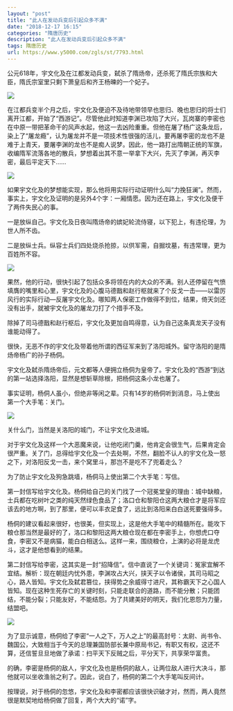 ```yaml
---
layout: "post"
title: "此人在发动兵变后引起众多不满"
date: "2018-12-17 16:15"
categories: "隋唐历史"
description: "此人在发动兵变后引起众多不满"
tags: 隋唐历史
url: https://www.y5000.com/zgls/st/7793.html
---
```






公元618年，宇文化及在江都发动兵变，弑杀了隋炀帝，还杀死了隋氏宗族和大臣，隋氏宗室里只剩下萧皇后和齐王杨暕的一个妃子。

![](https://img.y5000.com/uploads/allimg/161220/8-16122013512HN.jpg)

在江都兵变半个月之后，宇文化及便迫不及待地带领早也思归、晚也思归的将士们离开江都，开始了“西游记”。尽管他此时知道李渊已攻陷了大兴，瓦岗寨的李密也在中原一带把革命干的风声水起，他这一去凶险重重。但他在屠了杨广这条龙后，染上了“屠龙瘾”，认为屠龙并不是一项技术性很强的活儿，要再屠李密的龙也不是难于上青天，要屠李渊的龙也不是痴人说梦。因此，他一路打出隋朝正统的军旗，收编隋军流落各地的散兵，梦想着出其不意一举拿下大兴，先灭了李渊，再灭李密，最后平定天下……

![](https://img.y5000.com/uploads/allimg/161220/8-161220135201400.jpg)

如果宇文化及的梦想能实现，那么他将用实际行动证明什么叫“力挽狂澜”。然而，事实上，宇文化及证明的是另外4个字：一厢情愿。因为还在路上，宇文化及便干了两件失民心的事。

一是放纵自己。宇文化及日夜叫隋炀帝的嫔妃轮流侍寝，以下犯上，有违伦理，为世人所不齿。

二是放纵士兵。纵容士兵们四处烧杀抢掠，以供军需，自掘坟墓，有违常理，更为百姓所不容。

![](https://img.y5000.com/uploads/allimg/161220/8-1612201352201K.jpg)

果然，他的行动，很快引起了包括众多将领在内的大众的不满。别人还停留在气愤填膺的嘴里和心里，宇文化及的心腹马德戬和赵行枢就来了个反戈一击——以雷厉风行的实际行动—反屠宇文化及。哪知两人保密工作做得不到位，结果，倚天剑还没有出手，就被宇文化及的屠龙刀打了个措手不及。

除掉了司马德戬和赵行枢后，宇文化及更加自鸣得意，认为自己这条真龙天子没有谁能动得了。

很快，无恶不作的宇文化及带着他所谓的西征军来到了洛阳城外。留守洛阳的是隋炀帝杨广的孙子杨侗。

宇文化及弑杀隋炀帝后，元文都等人便拥立杨侗为皇帝了。宇文化及的“西游”到达的第一站选择洛阳，显然是想斩草除根，把杨侗这条小龙也屠了。

事实证明，杨侗人虽小，但绝非等闲之辈。只有14岁的杨侗听到消息，马上使出第一个大手笔：关门。

![](https://img.y5000.com/uploads/allimg/161220/8-161220135232a2.jpg)

关什么门，当然是关洛阳的城门，不让宇文化及进城。

对于宇文化及这样一个大恶魔来说，让他吃闭门羹，他肯定会很生气，后果肯定会很严重。关了门，总得给宇文化及一个去处啊，不然，翻脸不认人的宇文化及一怒之下，对洛阳反戈一击，来个窝里斗，那岂不是吃不了兜着走么？

为了防止宇文化及狗急跳墙，杨侗马上使出第二个大手笔：写信。

第一封信写给宇文化及。杨侗给自己的关门找了一个冠冕堂皇的理由：城中缺粮，士兵都在吃树叶之类的纯天然绿色食品了；洛口仓和黎阳仓这两大粮仓才是将军应该去的地方啊，到了那里，便可以丰衣足食了，远比到洛阳来白白送死要强得多。

杨侗的建议看起来很好，也很美，但实现上，这是他大手笔中的精髓所在。能攻下粮仓那当然是最好的了，洛口和黎阳这两大粮仓现在都在李密手上，你想虎口夺食，李密又不是病猫，能白白相送么。这样一来，围绕粮仓，上演的必将是龙虎斗，这才是他想看到的结果。

第二封信写给李密，这其实是一封“招降信”。信中直说了一个关键词：冤家宜解不宜结。解析：现在朝廷内忧外患，李渊攻占大兴，挟天子以令诸侯，其司马昭之心，路人皆知。宇文化及弑君篡位，挟得势之余威得寸进尺，其称霸天下之心国人皆知。现在这种生死存亡的关键时刻，只能走联合的道路，而不能分散；只能团结，不能分裂；只能友好，不能结怨。为了共建美好的明天，我们化恩怨为力量，结盟吧。

![](https://img.y5000.com/uploads/allimg/161220/8-161220135240Z7.jpg)

为了显示诚意，杨侗给了李密“一人之下，万人之上”的最高封号：太尉、尚书令、魏国公，大致相当于今天的总理兼国防部长兼中原局书记，有职又有权，这还不算，还信誓旦旦地做了承诺：扫平天下反贼之后，平分天下，共享荣华富贵。

的确，李密是杨侗的敌人，宇文化及也是杨侗的敌人，让两位敌人进行大决斗，那他就可以坐收渔翁之利了。因此，说白了，杨侗的第二个大手笔叫反间计。

按理说，对于杨侗的忽悠，宇文化及和李密都应该很快识破才对，然而，两人竟然很是默契地给杨侗做了回复，两个大大的“诺”字。
